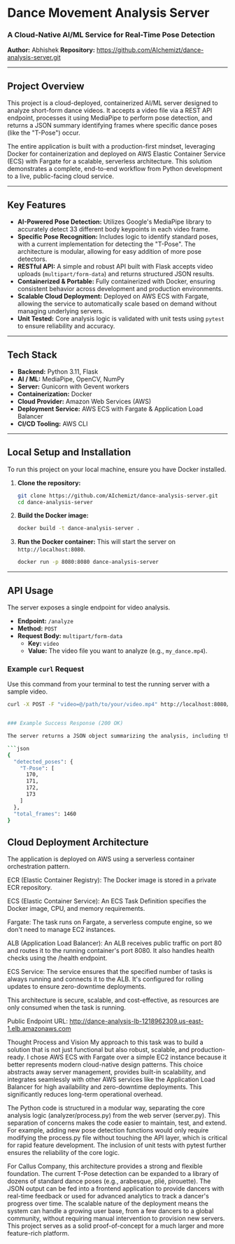 # Dance Movement Analysis Server

### A Cloud-Native AI/ML Service for Real-Time Pose Detection

**Author:** Abhishek
**Repository:** https://github.com/AIchemizt/dance-analysis-server.git

---

## Project Overview

This project is a cloud-deployed, containerized AI/ML server designed to analyze short-form dance videos. It accepts a video file via a REST API endpoint, processes it using MediaPipe to perform pose detection, and returns a JSON summary identifying frames where specific dance poses (like the "T-Pose") occur.

The entire application is built with a production-first mindset, leveraging Docker for containerization and deployed on AWS Elastic Container Service (ECS) with Fargate for a scalable, serverless architecture. This solution demonstrates a complete, end-to-end workflow from Python development to a live, public-facing cloud service.

---

## Key Features

* **AI-Powered Pose Detection:** Utilizes Google's MediaPipe library to accurately detect 33 different body keypoints in each video frame.
* **Specific Pose Recognition:** Includes logic to identify standard poses, with a current implementation for detecting the "T-Pose". The architecture is modular, allowing for easy addition of more pose detectors.
* **RESTful API:** A simple and robust API built with Flask accepts video uploads (`multipart/form-data`) and returns structured JSON results.
* **Containerized & Portable:** Fully containerized with Docker, ensuring consistent behavior across development and production environments.
* **Scalable Cloud Deployment:** Deployed on AWS ECS with Fargate, allowing the service to automatically scale based on demand without managing underlying servers.
* **Unit Tested:** Core analysis logic is validated with unit tests using `pytest` to ensure reliability and accuracy.

---

## Tech Stack

* **Backend:** Python 3.11, Flask
* **AI / ML:** MediaPipe, OpenCV, NumPy
* **Server:** Gunicorn with Gevent workers
* **Containerization:** Docker
* **Cloud Provider:** Amazon Web Services (AWS)
* **Deployment Service:** AWS ECS with Fargate & Application Load Balancer
* **CI/CD Tooling:** AWS CLI

---

## Local Setup and Installation

To run this project on your local machine, ensure you have Docker installed.

1.  **Clone the repository:**
    ```sh
    git clone https://github.com/AIchemizt/dance-analysis-server.git
    cd dance-analysis-server
    ```

2.  **Build the Docker image:**
    ```sh
    docker build -t dance-analysis-server .
    ```

3.  **Run the Docker container:**
    This will start the server on `http://localhost:8080`.
    ```sh
    docker run -p 8080:8080 dance-analysis-server
    ```

---

## API Usage

The server exposes a single endpoint for video analysis.

* **Endpoint:** `/analyze`
* **Method:** `POST`
* **Request Body:** `multipart/form-data`
    * **Key:** `video`
    * **Value:** The video file you want to analyze (e.g., `my_dance.mp4`).

### Example `curl` Request

Use this command from your terminal to test the running server with a sample video.

```sh
curl -X POST -F "video=@/path/to/your/video.mp4" http://localhost:8080/analyze ```


### Example Success Response (200 OK)

The server returns a JSON object summarizing the analysis, including the total frames processed and a dictionary of detected poses with the frame numbers where they appeared.

```json
{
  "detected_poses": {
    "T-Pose": [
      170,
      171,
      172,
      173
    ]
  },
  "total_frames": 1460
}
```

## Cloud Deployment Architecture
The application is deployed on AWS using a serverless container orchestration pattern.

ECR (Elastic Container Registry): The Docker image is stored in a private ECR repository.

ECS (Elastic Container Service): An ECS Task Definition specifies the Docker image, CPU, and memory requirements.

Fargate: The task runs on Fargate, a serverless compute engine, so we don't need to manage EC2 instances.

ALB (Application Load Balancer): An ALB receives public traffic on port 80 and routes it to the running container's port 8080. It also handles health checks using the /health endpoint.

ECS Service: The service ensures that the specified number of tasks is always running and connects it to the ALB. It's configured for rolling updates to ensure zero-downtime deployments.

This architecture is secure, scalable, and cost-effective, as resources are only consumed when the task is running.

Public Endpoint URL: http://dance-analysis-lb-1218962309.us-east-1.elb.amazonaws.com

Thought Process and Vision
My approach to this task was to build a solution that is not just functional but also robust, scalable, and production-ready. I chose AWS ECS with Fargate over a simple EC2 instance because it better represents modern cloud-native design patterns. This choice abstracts away server management, provides built-in scalability, and integrates seamlessly with other AWS services like the Application Load Balancer for high availability and zero-downtime deployments. This significantly reduces long-term operational overhead.

The Python code is structured in a modular way, separating the core analysis logic (analyzer/process.py) from the web server (server.py). This separation of concerns makes the code easier to maintain, test, and extend. For example, adding new pose detection functions would only require modifying the process.py file without touching the API layer, which is critical for rapid feature development. The inclusion of unit tests with pytest further ensures the reliability of the core logic.

For Callus Company, this architecture provides a strong and flexible foundation. The current T-Pose detection can be expanded to a library of dozens of standard dance poses (e.g., arabesque, plié, pirouette). The JSON output can be fed into a frontend application to provide dancers with real-time feedback or used for advanced analytics to track a dancer's progress over time. The scalable nature of the deployment means the system can handle a growing user base, from a few dancers to a global community, without requiring manual intervention to provision new servers. This project serves as a solid proof-of-concept for a much larger and more feature-rich platform.